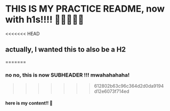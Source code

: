 # THIS IS MY PRACTICE README, now with h1s!!!! 👏👏👏👏👏

<<<<<<< HEAD
## actually, I wanted this to also be a H2
=======
### no no, this is now SUBHEADER !!! mwahahahaha!
>>>>>>> 612802b63c96c364d2d0da9194d12e6073f714ed

#### here is my content!! 👾
